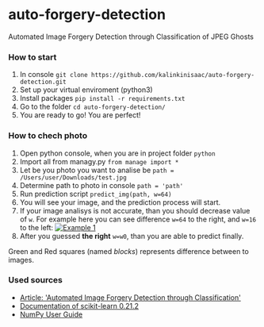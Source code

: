 # auto-forgery-detection
Automated Image Forgery Detection through Classification of JPEG Ghosts

### How to start

1. In console `git clone https://github.com/kalinkinisaac/auto-forgery-detection.git`
2. Set up your virtual enviroment (python3)
3. Install packages `pip install -r requirements.txt`
4. Go to the folder `cd auto-forgery-detection/`
5. You are ready to go! You are perfect!

### How to chech photo

1. Open python console, when you are in project folder `python`
2. Import all from managy.py `from manage import *`
3. Let be you photo you want to analise be `path = /Users/user/Downloads/test.jpg`
4. Determine path to photo in console `path = 'path'`
5. Run prediction script `predict_img(path, w=64)`
6. You will see your image, and the prediction process will start.
7. If your image analisys is not accurate, than you should decrease value of `w`. 
For example here you can see difference `w=64` to the right, and `w=16` to the left:
[![Example 1](https://a.radikal.ru/a10/1906/40/1718c4fde245.png "Example 1")](https://a.radikal.ru/a10/1906/40/1718c4fde245.png "Example 1")
8. After you guessed **the right** `w=w0`, than you are able to predict finally.

Green and Red squares (named *blocks*) represents difference between to images.

### Used sources

- [Article: 'Automated Image Forgery Detection through Classification'](http://www5.informatik.uni-erlangen.de/Forschung/Publikationen/2012/Zach12-AIF.pdf "Automated Image Forgery Detection through Classification")
- [Documentation of scikit-learn 0.21.2](https://scikit-learn.org/stable/documentation.html "Documentation of scikit-learn 0.21.2")
- [NumPy User Guide](https://docs.scipy.org/doc/numpy/user/index.html#user "NumPy User Guide")

